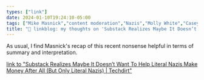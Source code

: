 ```yaml
---
types: ["link"]
date: 2024-01-10T19:24:10-05:00
tags: ["Mike Masnick","content moderation","Nazis","Molly White","Casey Newton"]
title: "🔗 linkblog: my thoughts on 'Substack Realizes Maybe It Doesn’t Want To Help Literal Nazis Make Money After All (But Only Literal Nazis) | Techdirt'"
---
```

As usual, I find Masnick's recap of this recent nonsense helpful in terms of summary and interpretation.

[link to "Substack Realizes Maybe It Doesn’t Want To Help Literal Nazis Make Money After All (But Only Literal Nazis) | Techdirt"](https://www.techdirt.com/2024/01/10/substack-realizes-maybe-it-doesnt-want-to-help-literal-nazis-make-money-after-all/)
